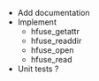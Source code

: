 - Add documentation
- Implement
    - hfuse_getattr
    - hfuse_readdir
    - hfuse_open
    - hfuse_read
- Unit tests ?